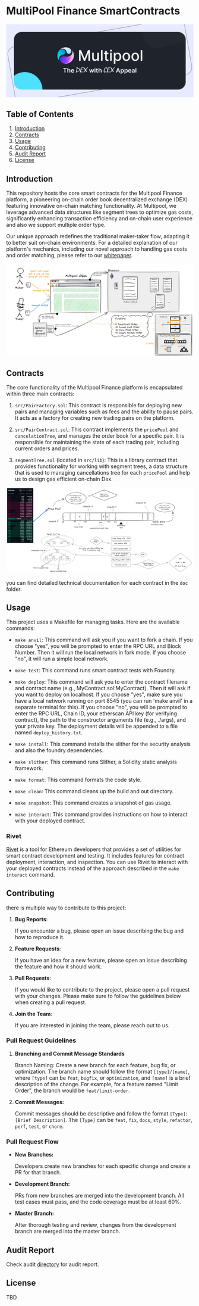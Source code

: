 # MultiPool Finance SmartContracts



![Multipool Finance](./doc/cover.webp)


## Table of Contents
1. [Introduction](#introduction)
2. [Contracts](#contracts)
3. [Usage](#usage)
4. [Contributing](#contributing)
5. [Audit Report](#audit-report)
5. [License](#license)


## Introduction
<a name="introduction"></a>

This repository hosts the core smart contracts for the Multipool Finance platform, a pioneering on-chain order book decentralized exchange (DEX) featuring innovative on-chain matching functionality. At Multipool, we leverage advanced data structures like segment trees to optimize gas costs, significantly enhancing transaction efficiency and on-chain user experience and also we support multiple order type.

Our unique approach redefines the traditional maker-taker flow, adapting it to better suit on-chain environments. For a detailed explanation of our platform's mechanics, including our novel approach to handling gas costs and order matching, please refer to our [whitepaper](https://whitepaper.multipool.finance/).

![Multipool Finance](./doc/diagram-2.png)


## Contracts
<a name="contracts"></a>

The core functionality of the Multipool Finance platform is encapsulated within three main contracts:


1. `src/PairFactory.sol`: This contract is responsible for deploying new pairs and managing variables such as fees and the ability to pause pairs. It acts as a factory for creating new trading pairs on the platform.

2. `src/PairContract.sol`: This contract implements the `pricePool` and `cancelationTree`, and manages the order book for a specific pair. It is responsible for maintaining the state of each trading pair, including current orders and prices.

3. `segmentTree.sol` (located in `src/lib`): This is a library contract that provides functionality for working with segment trees, a data structure that is used to managing cancellations tree for each `pricePool` and help us to design gas efficient on-chain Dex.


![Multipool Finance](./doc/diagram-1.png)

you can find detailed technical documentation for each contract in the `doc` folder.


## Usage
<a name="usage"></a>

This project uses a Makefile for managing tasks. Here are the available commands:

- `make anvil`: This command will ask you if you want to fork a chain. If you choose "yes", you will be prompted to enter the RPC URL and Block Number. Then it will run the local network in fork mode. If you choose "no", it will run a simple local network.

- `make test`: This command runs smart contract tests with Foundry.

- `make deploy`: This command will ask you to enter the contract filename and contract name (e.g., MyContract.sol:MyContract). Then it will ask if you want to deploy on localhost. If you choose "yes", make sure you have a local network running on port 8545 (you can run 'make anvil' in a separate terminal for this). If you choose "no", you will be prompted to enter the RPC URL, Chain ID, your etherscan API key (for verifying contract), the path to the constructor arguments file (e.g., ./args), and your private key. The deployment details will be appended to a file named `deploy_history.txt`.

- `make install`: This command installs the slither for the security analysis and also the foundry dependencies.

- `make slither`: This command runs Slither, a Solidity static analysis framework.

- `make format`: This command formats the code style.

- `make clean`: This command cleans up the build and out directory.

- `make snapshot`: This command creates a snapshot of gas usage.

- `make interact`: This command provides instructions on how to interact with your deployed contract.

### Rivet
<a name="Rivet"></a>

[Rivet](https://github.com/paradigmxyz/rivet/tree/main) is a tool for Ethereum developers that provides a set of utilities for smart contract development and testing. It includes features for contract deployment, interaction, and inspection. You can use Rivet to interact with your deployed contracts instead of the approach described in the `make interact` command.

## Contributing
<a name="contributing"></a>

there is multiple way to contribute to this project:
1. **Bug Reports**: 

    If you encounter a bug, please open an issue describing the bug and how to reproduce it.
2. **Feature Requests**: 

    If you have an idea for a new feature, please open an issue describing the feature and how it should work.
3. **Pull Requests**: 

    If you would like to contribute to the project, please open a pull request with your changes. Please make sure to follow the guidelines below when creating a pull request.
4. **Join the Team**: 
        
    If you are interested in joining the team, please reach out to us.

### Pull Request Guidelines
1. **Branching and Commit Message Standards**

    Branch Naming: Create a new branch for each feature, bug fix, or optimization. The branch name should follow the format `[type]/[name]`, where `[type]` can be `feat`, `bugfix`, or `optimization`, and `[name]` is a brief description of the change. For example, for a feature named "Limit Order", the branch would be `feat/limit-order`.

2. **Commit Messages:**

     Commit messages should be descriptive and follow the format `[Type]`: `[Brief Description]`. The `[Type]` can be `feat`, `fix`, `docs`, `style`, `refactor`, `perf`, `test`, or `chore`.

### Pull Request Flow
* **New Branches:** 
    
    Developers create new branches for each specific change and create a PR for that branch.
* **Development Branch:** 

    PRs from new branches are merged into the development branch. All test cases must pass, and the code coverage must be at least 60%.
* **Master Branch:** 

    After thorough testing and review, changes from the development branch are merged into the master branch.



## Audit Report
<a name="audits"></a>
Check audit [directory](./audits/audit.md) for audit report. 

## License
<a name="license"></a>
TBD